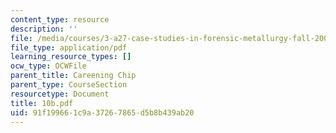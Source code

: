 ```yaml
---
content_type: resource
description: ''
file: /media/courses/3-a27-case-studies-in-forensic-metallurgy-fall-2007/91f199661c9a37267865d5b8b439ab20_10b.pdf
file_type: application/pdf
learning_resource_types: []
ocw_type: OCWFile
parent_title: Careening Chip
parent_type: CourseSection
resourcetype: Document
title: 10b.pdf
uid: 91f19966-1c9a-3726-7865-d5b8b439ab20
---
```

